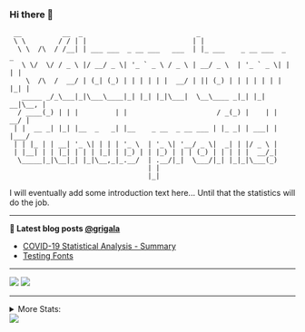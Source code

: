 ### Hi there 👋
```
 __          __  _                            _                           
 \ \        / / | |                          | |                          
  \ \  /\  / /__| | ___ ___  _ __ ___   ___  | |_ ___    _ __ ___  _   _  
   \ \/  \/ / _ \ |/ __/ _ \| '_ ` _ \ / _ \ | __/ _ \  | '_ ` _ \| | | | 
    \  /\  /  __/ | (_| (_) | | | | | |  __/ | || (_) | | | | | | | |_| | 
   _____ _/_\___|_|\___\____|_| |_| |_|\___|  \__\____ _|_| |_| __|\__, | 
  / ____(_) | | |         | |                      / _(_) |    | |  __/ | 
 | |  __ _| |_| |__  _   _| |__    _ __  _ __ ___ | |_ _| | ___| | |___/  
 | | |_ | | __| '_ \| | | | '_ \  | '_ \| '__/ _ \|  _| | |/ _ \ |        
 | |__| | | |_| | | | |_| | |_) | | |_) | | | (_) | | | | |  __/_|        
  \_____|_|\__|_| |_|\__,_|_.__/  | .__/|_|  \___/|_| |_|_|\___(_)        
                                  | |                                     
                                  |_|                                     
``` 
I will eventually add some introduction text here... Until that the statistics will do the job. 

<!--
**grigala/grigala** is a ✨ _special_ ✨ repository because its `README.md` (this file) appears on your GitHub profile.

Here are some ideas to get you started:

- 🔭 I’m currently working on ...
- 🌱 I’m currently learning ...
- 👯 I’m looking to collaborate on ...
- 🤔 I’m looking for help with ...
- 💬 Ask me about ...
- 📫 How to reach me: ...
- 😄 Pronouns: ...
- ⚡ Fun fact: ...
-->

---

**📕 Latest blog posts [@grigala](https://grigala.github.io/blog/)**
<!-- BLOG-POST-LIST:START -->
- [COVID-19 Statistical Analysis - Summary](https://grigala.github.io/posts/2020/03/covid-19/)
- [Testing Fonts](https://grigala.github.io/posts/2019/12/testing-fonts/)
<!-- BLOG-POST-LIST:END -->

 ---
 
![](https://grigala-stats.vercel.app/api?username=grigala&count_private=true&show_icons=true&line_height=21&title_color=009930&icon_color=009930) ![](https://grigala-stats.vercel.app/api/top-langs/?username=grigala&layout=compact&title_color=009930)

<!-- images are not the same line
<p align = "center">
    <img src="https://github-readme-stats.vercel.app/api?username=grigala&count_private=true&show_icons=true&theme=dark&line_height=33" width="48%">
    <img src="https://github-readme-stats.vercel.app/api/top-langs/?username=grigala&layout=compact&theme=dark" width="48%">
</p> -->

---
<details>
<summary> More Stats: </summary>
  
<!--START_SECTION:waka-->
📊 **This Week I Spent My Time On** 

```text
⌚︎ Time Zone: Europe/Zurich

💬 Programming Languages: 
Java                     2 hrs 19 mins       ███████████░░░░░░░░░░░░░░   45.07% 
Python                   42 mins             ███░░░░░░░░░░░░░░░░░░░░░░   13.84% 
TeX                      41 mins             ███░░░░░░░░░░░░░░░░░░░░░░   13.31% 
Groovy                   21 mins             █░░░░░░░░░░░░░░░░░░░░░░░░   7.12% 
Protocol Buffer          17 mins             █░░░░░░░░░░░░░░░░░░░░░░░░   5.73%

🔥 Editors: 
IntelliJ                 3 hrs 22 mins       ████████████████░░░░░░░░░   65.45% 
PyCharm                  1 hr 2 mins         █████░░░░░░░░░░░░░░░░░░░░   20.14% 
Android Studio           44 mins             ███░░░░░░░░░░░░░░░░░░░░░░   14.41% 
VS Code                  0 secs              ░░░░░░░░░░░░░░░░░░░░░░░░░   0.0%

💻 Operating System: 
Windows                  4 hrs 25 mins       █████████████████████░░░░   85.99% 
Linux                    43 mins             ███░░░░░░░░░░░░░░░░░░░░░░   14.01%

```

**I Mostly Code in C++** 

```text
C++                      2 repos             ██░░░░░░░░░░░░░░░░░░░░░░░   9.09% 
Python                   2 repos             ██░░░░░░░░░░░░░░░░░░░░░░░   9.09% 
Java                     2 repos             ██░░░░░░░░░░░░░░░░░░░░░░░   9.09% 
Scala                    2 repos             ██░░░░░░░░░░░░░░░░░░░░░░░   9.09% 
TeX                      2 repos             ██░░░░░░░░░░░░░░░░░░░░░░░   9.09%

```



<!--END_SECTION:waka-->

![My Code::Stats history graph](https://codestats-readme.wegfan.cn/history-graph/grigala)
---
</details>

<img src="https://komarev.com/ghpvc/?username=grigala&color=009930"/>

<!-- an additional pinned repositiroes -->
<!-- ![ReadMe Card](https://grigala-stats.vercel.app/api/pin/?username=grigala&repo=3DMMDepthFitting&title_color=008800) -->
